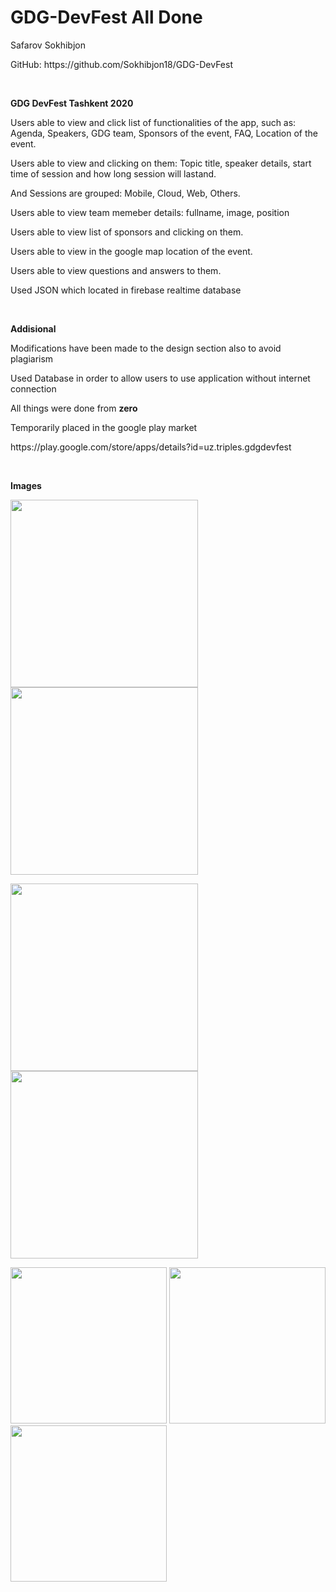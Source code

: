 # GDG-DevFest All Done
Safarov Sokhibjon
<p>GitHub: https://github.com/Sokhibjon18/GDG-DevFest  </p>
<p><br></p>
<p><b>GDG DevFest Tashkent 2020</b></p>
<p>Users able to view and click list of functionalities of the app, such as: Agenda, Speakers, GDG team, Sponsors of the event, FAQ, Location of the event.</p>
<p>Users able to view and clicking on them: Topic title, speaker details, start time of session and how long session will lastand.</p>
<p>And Sessions are grouped: Mobile, Cloud, Web, Others.</p>
<p>Users able to view team memeber details: fullname, image, position</p>
<p>Users able to view list of sponsors and clicking on them.</p>
<p>Users able to view in the google map location of the event.</p>
<p>Users able to view questions and answers to them.</p>
<p>Used JSON which located in firebase realtime database</p>
<p><br></p>
<p><b>Addisional</b></p>
<p>Modifications have been made to the design section also to avoid plagiarism</p>
<p>Used Database in order to allow users to use application without internet connection</p>
<p>All things were done from <b>zero</b></p>
<p>Temporarily placed in the google play market</p>
<p>https://play.google.com/store/apps/details?id=uz.triples.gdgdevfest</p>
<p><br></p>
<p><b>Images</b></p>
<p float="left">
<img src="ReadMeImages/image1(3).png" width=300> 
<img src="ReadMeImages/image1.png" width=300> 
</p>
<p float="left">
<img src="ReadMeImages/image1(2).png" width=300> 
<img src="ReadMeImages/image1(1).png" width=300> 
</p>
<p float="left">
<img src="ReadMeImages/Screenshot_1601701172.png" width=250> 
<img src="ReadMeImages/Screenshot_1601581486.png" width=250> 
<img src="ReadMeImages/Screenshot_1601701406.png" width=250> 
</p>
